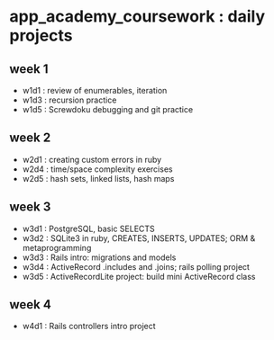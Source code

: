 # app_academy_coursework : daily projects

## week 1
* w1d1 : review of enumerables, iteration
* w1d3 : recursion practice
* w1d5 : Screwdoku debugging and git practice


## week 2
* w2d1 : creating custom errors in ruby
* w2d4 : time/space complexity exercises
* w2d5 : hash sets, linked lists, hash maps


## week 3
* w3d1 : PostgreSQL, basic SELECTS
* w3d2 : SQLite3 in ruby, CREATES, INSERTS, UPDATES; ORM & metaprogramming
* w3d3 : Rails intro: migrations and models
* w3d4 : ActiveRecord .includes and .joins; rails polling project
* w3d5 : ActiveRecordLite project: build mini ActiveRecord class


## week 4
* w4d1 : Rails controllers intro project